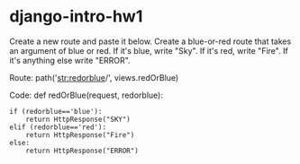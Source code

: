 # django-intro-hw1

Create a new route and paste it below. Create a blue-or-red route that takes an argument of blue or red. If it's blue, write "Sky". If it's red, write "Fire". If it's anything else write "ERROR".

Route: 
    path('<str:redorblue>/', views.redOrBlue)

Code:
    def redOrBlue(request, redorblue):
    
    if (redorblue=='blue'):
        return HttpResponse("SKY")
    elif (redorblue=='red'):
        return HttpResponse("Fire")
    else:
        return HttpResponse("ERROR")
